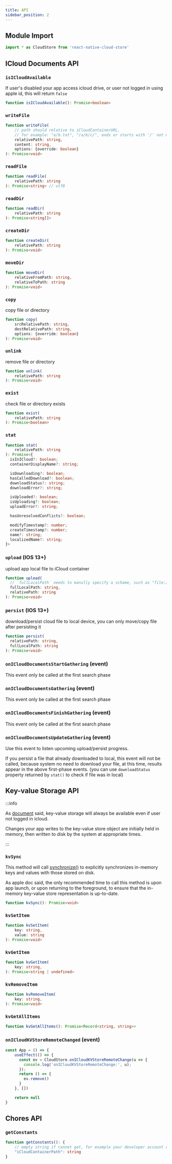 ```yaml
---
title: API
sidebar_position: 2
---
```


## Module Import
```ts
import * as CloudStore from 'react-native-cloud-store'
```

## ICloud Documents API

### `isICloudAvailable`
If user's disabled your app access icloud drive, or user not logged in using apple id, this will return `false`
```ts
function isICloudAvailable(): Promise<boolean>
```

### `writeFile`
```ts
function writeFile(
    // path should relative to iCloudContainerURL,
    // for example: "a/b.txt", "/a/b/c/", ends or starts with '/' not matter
    relativePath: string,
    content: string,
    options: {override: boolean}
): Promise<void>
```

### `readFile`
```ts
function readFile(
    relativePath: string
): Promise<string> // utf8
```

### `readDir`
```ts
function readDir(
    relativePath: string
): Promise<string[]>
```

### `createDir`
```ts
function createDir(
    relativePath: string
): Promise<void>
```

### `moveDir`
```ts
function moveDir(
    relativeFromPath: string,
    relativeToPath: string
): Promise<void>
```

### `copy`
copy file or directory
```ts
function copy(
    srcRelativePath: string,
    destRelativePath: string,
    options: {override: boolean}
): Promise<void>
```

### `unlink`
remove file or directory
```ts
function unlink(
    relativePath: string
): Promise<void>
```

### `exist`
check file or directory exists
```ts
function exist(
    relativePath: string
): Promise<boolean>
```

### `stat`
```ts
function stat(
    relativePath: string
): Promise<{
  isInICloud?: boolean;
  containerDisplayName?: string;

  isDownloading?: boolean;
  hasCalledDownload?: boolean;
  downloadStatus?: string;
  downloadError?: string;

  isUploaded?: boolean;
  isUploading?: boolean;
  uploadError?: string;

  hasUnresolvedConflicts?: boolean;

  modifyTimestamp?: number;
  createTimestamp?: number;
  name?: string;
  localizedName?: string;
}>
```
### `upload` (IOS 13+)
upload app local file to iCloud container
```ts
function upload(
  // `fullLocalPath` needs to manully specify a schame, such as "file://" to prevent error
  fullLocalPath: string,
  relativePath: string
): Promise<void>
```

### `persist` (IOS 13+)
download/persist cloud file to local device, you can only move/copy file after persisting it
```ts
function persist(
  relativePath: string,
  fullLocalPath: string
): Promise<void>
```

### `onICloudDocumentsStartGathering` (event)
This event only be called at the first search phase
### `onICloudDocumentsGathering` (event)
This event only be called at the first search phase
### `onICloudDocumentsFinishGathering` (event)
This event only be called at the first search phase
### `onICloudDocumentsUpdateGathering` (event)
Use this event to listen upcoming upload/persist progress.

If you persist a file that already downloaded to local, this event will not be called, because system no need to download your file, at this time, results appear in the above first-phase events. (you can use `downloadStatus` property returned by `stat()` to check if file was in local)

## Key-value Storage API
:::info

As [document](https://developer.apple.com/documentation/foundation/nsubiquitouskeyvaluestore) said, key-value storage will always be available even if user not logged in icloud.

Changes your app writes to the key-value store object are initially held in memory, then written to disk by the system at appropriate times.

:::

### `kvSync`

This method will call [synchronize()](https://developer.apple.com/documentation/foundation/nsubiquitouskeyvaluestore/1415989-synchronize) to explicitly synchronizes in-memory keys and values with those stored on disk.

As apple doc said, the only recommended time to call this method is upon app launch, or upon returning to the foreground, to ensure that the in-memory key-value store representation is up-to-date.

```ts
function kvSync(): Promise<void>
```

### `kvSetItem`
```ts
function kvSetItem(
    key: string,
    value: string
): Promise<void>
```


### `kvGetItem`
```ts
function kvGetItem(
    key: string,
): Promise<string | undefined>
```


### `kvRemoveItem`
```ts
function kvRemoveItem(
    key: string,
): Promise<void>
```


### `kvGetAllItems`
```ts
function kvGetAllItems(): Promise<Record<string, string>>
```


### `onICloudKVStoreRemoteChanged` (event)

```jsx
const App = () => {
    useEffect(() => {
      const ev = CloudStore.onICloudKVStoreRemoteChange(u => {
        console.log('onICloudKVStoreRemoteChange:', u);
      });
      return () => {
        ev.remove()
      }
    }, [])

    return null
}
```


## Chores API

### `getConstants`

```ts
function getConstants(): {
    // empty string if cannot get, for example your developer account not create a container, or not choose a contanier
    "iCloudContainerPath": string
}
```

